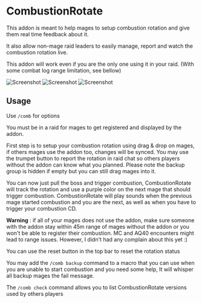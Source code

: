 # CombustionRotate

This addon is meant to help mages to setup combustion rotation and give them real time feedback about it.

It also allow non-mage raid leaders to easily manage, report and watch the combustion rotation live. 

This addon will work even if you are the only one using it in your raid. (With some combat log range limitation, see bellow)

![Screenshot](docs/screenshots/screenshot.png "screenshot") ![Screenshot](docs/screenshots/drag.gif "drag and drop gif")  ![Screenshot](docs/screenshots/rotation.gif "rotation gif")

## Usage
 
Use `/comb` for options

You must be in a raid for mages to get registered and displayed by the addon.

First step is to setup your combustion rotation using drag & drop on mages, if others mages use the addon too, changes will be synced. 
You may use the trumpet button to report the rotation in raid chat so others players without the addon can know what you planned. 
Please note the backup group is hidden if empty but you can still drag mages into it.

You can now just pull the boss and trigger combustion, CombustionRotate will track the rotation and use a purple color on the next mage that should trigger combustion. CombustionRotate will play sounds when the previous mage started combustion and you are the next, as well as when you have to trigger your combustion CD.

**Warning** : if all of your mages does not use the addon, make sure someone with the addon stay within 45m range of mages without the addon or you won't be able to register their combustion. MC and AQ40 encounters might lead to range issues. However, I didn't had any complain about this yet  :) 

You can use the reset button in the top bar to reset the rotation status

You may add the `/comb backup` command to a macro that you can use when you are unable to start combustion and you need some help,
It will whisper all backup mages the fail message.

The `/comb check` command allows you to list CombustionRotate versions used by others players
